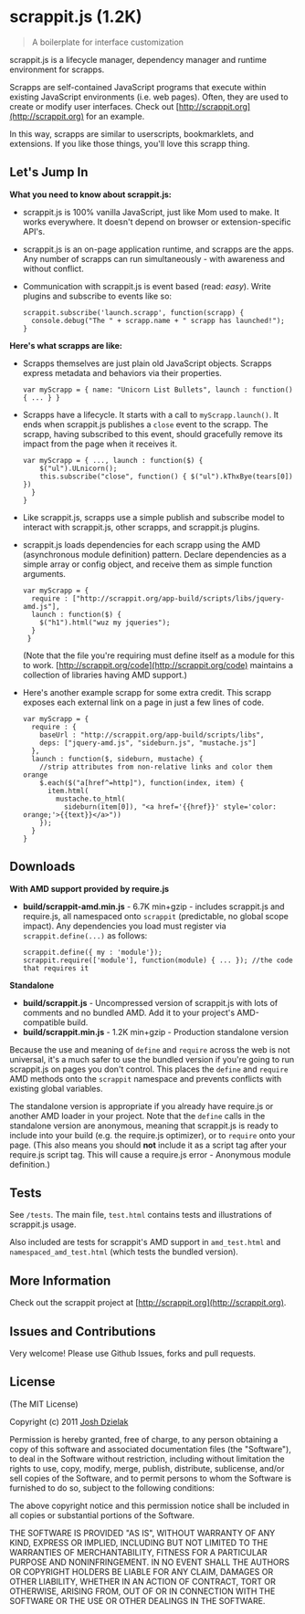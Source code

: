 scrappit.js (1.2K)
==================

> A boilerplate for interface customization

scrappit.js is a lifecycle manager, dependency manager and runtime environment for scrapps.

Scrapps are self-contained JavaScript programs that execute within existing JavaScript environments (i.e. web pages). Often, they are used to create or modify user interfaces. Check out [http://scrappit.org](http://scrappit.org) for an example.

In this way, scrapps are similar to userscripts, bookmarklets, and extensions. If you like those things, you'll love this scrapp thing.

Let's Jump In
-------------
**What you need to know about scrappit.js:**

*   scrappit.js is 100% vanilla JavaScript, just like Mom used to make. It works everywhere. It doesn't depend on browser or extension-specific API's.
*   scrappit.js is an on-page application runtime, and scrapps are the apps. Any number of scrapps can run simultaneously - with awareness and without conflict.
*   Communication with scrappit.js is event based (read: *easy*). Write plugins and subscribe to events like so:

        scrappit.subscribe('launch.scrapp', function(scrapp) {
          console.debug("The " + scrapp.name + " scrapp has launched!");
        }

**Here's what scrapps are like:**

*   Scrapps themselves are just plain old JavaScript objects. Scrapps express metadata and behaviors via their properties.

        var myScrapp = { name: "Unicorn List Bullets", launch : function() { ... } }

*   Scrapps have a lifecycle. It starts with a call to `myScrapp.launch()`. It ends when scrappit.js publishes a `close` event to the scrapp. The scrapp, having subscribed to this event, should gracefully remove its impact from the page when it receives it.

        var myScrapp = { ..., launch : function($) {
            $("ul").ULnicorn();
            this.subscribe("close", function() { $("ul").kThxBye(tears[0]) })
          }
        }

*   Like scrappit.js, scrapps use a simple publish and subscribe model to interact with scrappit.js, other scrapps, and scrappit.js plugins.

*   scrappit.js loads dependencies for each scrapp using the AMD (asynchronous module definition) pattern. Declare dependencies as a simple array or config object, and receive them as simple function arguments.

        var myScrapp = {
          require : ["http://scrappit.org/app-build/scripts/libs/jquery-amd.js"],
          launch : function($) {
            $("h1").html("wuz my jqueries");
          }
         }

    \(Note that the file you're requiring must define itself as a module for this to work. [http://scrappit.org/code](http://scrappit.org/code) maintains a collection of libraries having AMD support.\)

*   Here's another example scrapp for some extra credit. This scrapp exposes each external link on a page in just a few lines of code.

        var myScrapp = {
          require : {
            baseUrl : "http://scrappit.org/app-build/scripts/libs",
            deps: ["jquery-amd.js", "sideburn.js", "mustache.js"]
          },
          launch : function($, sideburn, mustache) {
            //strip attributes from non-relative links and color them orange
            $.each($("a[href^=http]"), function(index, item) {
              item.html(
                mustache.to_html(
                  sideburn(item[0]), "<a href='{{href}}' style='color: orange;'>{{text}}</a>"))
            });
          }
        }

Downloads
---------
**With AMD support provided by require.js**

*   **build/scrappit-amd.min.js** - 6.7K min+gzip - includes scrappit.js and require.js, all namespaced onto `scrappit` (predictable, no global scope impact). Any dependencies you load must register via `scrappit.define(...)` as follows:

        scrappit.define({ my : 'module'});
        scrappit.require(['module'], function(module) { ... }); //the code that requires it

**Standalone**

*   **build/scrappit.js** - Uncompressed version of scrappit.js with lots of comments and no bundled AMD. Add it to your project's AMD-compatible build.
*   **build/scrappit.min.js** - 1.2K min+gzip - Production standalone version


Because the use and meaning of `define` and `require` across the web is not universal, it's
a much safer to use the bundled version if you're going to run scrappit.js on pages you don't control.
This places the `define` and `require` AMD methods onto the `scrappit` namespace and prevents conflicts with existing global variables.

The standalone version is appropriate if you already have require.js or another AMD loader in your project. Note that
the `define` calls in the standalone version are anonymous, meaning that scrappit.js is ready to include into
your build (e.g. the require.js optimizer), or to `require` onto your page. (This also means you should
**not** include it as a script tag after your require.js script tag. This will cause a require.js error - Anonymous module definition.)

Tests
-----
See `/tests`. The main file, `test.html` contains tests and illustrations of scrappit.js usage.

Also included are tests for scrappit's AMD support in `amd_test.html` and `namespaced_amd_test.html` (which tests the bundled version).

More Information
----------------
Check out the scrappit project at [http://scrappit.org](http://scrappit.org).

Issues and Contributions
------------------------
Very welcome! Please use Github Issues, forks and pull requests.

License
-------
(The MIT License)

Copyright (c) 2011 [Josh Dzielak](http://joshdzielak.com)

Permission is hereby granted, free of charge, to any person obtaining a copy
of this software and associated documentation files (the "Software"), to deal
in the Software without restriction, including without limitation the rights
to use, copy, modify, merge, publish, distribute, sublicense, and/or sell
copies of the Software, and to permit persons to whom the Software is
furnished to do so, subject to the following conditions:

The above copyright notice and this permission notice shall be included in
all copies or substantial portions of the Software.

THE SOFTWARE IS PROVIDED "AS IS", WITHOUT WARRANTY OF ANY KIND, EXPRESS OR
IMPLIED, INCLUDING BUT NOT LIMITED TO THE WARRANTIES OF MERCHANTABILITY,
FITNESS FOR A PARTICULAR PURPOSE AND NONINFRINGEMENT. IN NO EVENT SHALL THE
AUTHORS OR COPYRIGHT HOLDERS BE LIABLE FOR ANY CLAIM, DAMAGES OR OTHER
LIABILITY, WHETHER IN AN ACTION OF CONTRACT, TORT OR OTHERWISE, ARISING
FROM, OUT OF OR IN CONNECTION WITH THE SOFTWARE OR THE USE OR OTHER DEALINGS
IN THE SOFTWARE.